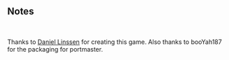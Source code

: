 ## Notes
<br/>

Thanks to [Daniel Linssen](https://managore.itch.io/roguelight) for creating this game.  Also thanks to booYah187 for the packaging for portmaster.
<br/>

